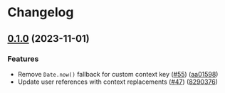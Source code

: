 # Changelog

## [0.1.0](https://github.com/launchdarkly/gha-flags/compare/gha-flags-v0.0.1...gha-flags-v0.1.0) (2023-11-01)


### Features

* Remove `Date.now()` fallback for custom context key ([#55](https://github.com/launchdarkly/gha-flags/issues/55)) ([aa01598](https://github.com/launchdarkly/gha-flags/commit/aa01598f7188a11ccd9e782f3c70d76272262c28))
* Update user references with context replacements ([#47](https://github.com/launchdarkly/gha-flags/issues/47)) ([8290376](https://github.com/launchdarkly/gha-flags/commit/8290376e0d20913a44d9f8fad3985433c47444e6))
